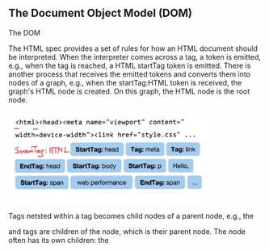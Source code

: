 ## The Document Object Model (DOM)
The DOM 

The HTML spec provides a set of rules for how an HTML document should be 
interpreted. When the interpreter comes across a tag, a token is emitted, e.g.,
when the <html> tag is reached, a HTML startTag token is emitted.  There is
another process that receives the emitted tokens and converts them
into nodes of a graph, e.g., when the startTag:HTML token is received, the
graph's HTML node is created.  On this graph, the HTML node is the root
node.

<img src="./images/characters-to-tokens.png" width="400">

Tags netsted within a tag becomes child nodes of a parent node, e.g., the
<head> and <body> tags are children of the <html> node, which is their
parent node.  The <head> node often has its own children: the <title> node,
the <meta> node, a <script> node, etc. Similarly, the <body> node has 
its own children: <div> nodes, <p> nodes, and so on, each of which often
have their own children as well.

<img src="./images/tokens-to-nodes.png" width="400">

The DOM is the fully-parsed representation of the HTML mark-up.  It reflects all relationships between
nodes, and the properties/attributes of each node, e.g., and <img> node has a src attribute, etc.

<img src="./images/nodes-to-DOM.png" width="400">

So, to recap:

<img src="./images/characters-tokens-nodes-DOM.png" width="200">

## CSS Recap
Select a tag by tag name:
```
p { ... }
```

Select a tag by its ID:
```
#footer { ... }
```

Select tags by their class:
```
.left-nav{ ... }
```

## document.GetElementById()
* Go to this page: https://developer.mozilla.org/en-US/docs/Web/API/Document/getElementById
* Open up JavaScript Console (cmd+alt+j)
* Get the HTML tag that has the ID attribute ID='content':  ```document.getElementById('content');```

If you want to look at what other IDs are on the page, click on the "Elements" tab in Developer Tools and
take a look, e.g., right at the top, you'll see there is 'main-header' and 'nav-access'.

```js
document.getElementById('nav-access');
```

If the ID exists on the page (i.e., in the `document` object), then the corresponding HTML tag (and its
contents) will be returned.  If the ID does not exist, a null will be returned.

If you want to store the return value in a variable:
```js
const navAccess = document.getElementById('nav-access');
```

## Similar Functions for Class and Tag Selectors
There is only one elment per page w/ a given ID, so getElementById() can return at most 1 HTML element.  However,
many HTML elements can share the same class or tag name, so the following functions can return many elements.  Thus,
we use "Elements" (plural) in their names instead of "Element" (singular).

```
document.getElementsByClassName('brand-color');
document.getElementsByTagName('p');
```

These functions look like they return lists, but the return objects are actually of object type `HTMLCollection`.

## Nodes, Elements, and Interfaces...
Remember: to get to the DOM, we start with an HTML text file that has HTML tags; the tags are tokenized and 
turned into nodes; the final product is the DOM.

### So what is a [Nn]ode anyway?
* a `Node` is like a class
  - actually, it's more like an interface
  - an interface is like a blueprint for designing classes: it lists all property and method names that a class should have
  - that is, an interface is one step further in the direction of abstraction
  - you implement an interface with a class; for a class to implement an interface, it must define all properties and methods 
  required by the interface
* a `node` is like an object (an instance of the Node class)

Say you go to google.com:
```js
  const body = document.body;
  body.baseURI
    "https://www.google.com/"
  body.nodeName
    "BODY"
  body.nodeType
    1
 ```
 
 ### Node Types
 What is nodeType 1?  The MDN documentation covers the node codes: 
 https://developer.mozilla.org/en-US/docs/Web/API/Node
 
 A node of nodeType 1 is an ELEMENT\_NODE, whereas a node of nodeType 2 is an
 ATTRIBUTE\_NODE.  There are 12 types of nodes (see docs for more details).
 
 ### Node Type Interfaces
 So, we know that `Node` is an Interface... Just like a (child) class can inherit properties and methods
 from another (parent) class, an interface can inherit from another interace.  So, for example, 
 there is the Element Interface, which inherits from the Node Interface.  A specific instance of an Element Node
 is an element class (e.g., class EL), instances of which are objects of that class (e.g., EL objects). ....
 
 https://developer.mozilla.org/en-US/docs/Web/API/Node
 https://developer.mozilla.org/en-US/docs/Web/API/Element
 https://developer.mozilla.org/en-US/docs/Web/API

### Classes and Interfaces in JavaScript
This got me all a bit flustered, so I began reading about classes, interfaces, and objects in JavaScript.  

A major takeaway
is to remember that the DOM is not JavaScript: it is its own thing, and JavaScript in the browser has a system of dealing with 
that thing.  So, independent of JavaScript, the DOM has DOM interaces, etc.

Another major theme is that, yes, you can technically use design patterns to implement traditional classes and interfaces
in JavaScript, but this is through a more-or-less brute force technique known as "Duck Typing."  OOP in JavaScript
is not traditional OOP; it implements a different approach to OOP called prototype-based OOP.  Since this can be alien to
developers from traditional OOP backgrounds, some syntactical sugar has been added in ES6 to make class and interface
implementation \*feel\* like traditional OOP (but it is still prototypical OOP underneath the hood)>

From an [MDN Page](https://developer.mozilla.org/en-US/docs/Web/JavaScript/Inheritance_and_the_prototype_chain):
> JavaScript is a bit confusing for developers experienced in class-based languages (like Java or C++), as it is dynamic and does not provide a class implementation per se (the class keyword is introduced in ES2015, but is syntactical sugar, JavaScript remains prototype-based).
>
> When it comes to inheritance, JavaScript only has one construct: objects. Each object has a private property which holds a link to another object called its prototype. That prototype object has a prototype of its own, and so on until an object is reached with null as its prototype. By definition, null has no prototype, and acts as the final link in this prototype chain.
>
> Nearly all objects in JavaScript are instances of Object which sits on the top of a prototype chain.
>
>While this confusion is often considered to be one of JavaScript's weaknesses, the prototypal inheritance model itself is, in fact, more powerful than the classic model. It is, for example, fairly trivial to build a classic model on top of a prototypal model.

From [another MDN page](https://developer.mozilla.org/en-US/docs/Web/JavaScript/Guide/Introduction):
> JavaScript and Java are similar in some ways but fundamentally different in some others. The JavaScript language resembles Java but does not have Java's static typing and strong type checking. JavaScript follows most Java expression syntax, naming conventions and basic control-flow constructs which was the reason why it was renamed from LiveScript to JavaScript.
>
> In contrast to Java's compile-time system of classes built by declarations, JavaScript supports a runtime system based on a small number of data types representing numeric, Boolean, and string values. JavaScript has a prototype-based object model instead of the more common class-based object model. The prototype-based model provides dynamic inheritance; that is, what is inherited can vary for individual objects. JavaScript also supports functions without any special declarative requirements. Functions can be properties of objects, executing as loosely typed methods.



* Wiki: [Prototype-Based Programming](https://en.wikipedia.org/wiki/Prototype-based_programming)
* MDN: [Inheritance and the Prototype Chain](https://developer.mozilla.org/en-US/docs/Web/JavaScript/Inheritance_and_the_prototype_chain)
* [JavaScript Interfaces](https://www.webreflection.co.uk/blog/2016/03/23/javascript-interfaces)
* [What's the difference between "declare class" and "interface" in typescript](https://stackoverflow.com/questions/14345485/whats-the-difference-between-declare-class-and-interface-in-typescript)
* [Does JavaScript have the Interface Type such as Java's Interface](https://stackoverflow.com/questions/3710275/does-javascript-have-the-interface-type-such-as-javas-interface)
* Wiki: [Duck Typing](https://en.wikipedia.org/wiki/Duck_typing)
* MDN: [JavaScript Introduction](https://developer.mozilla.org/en-US/docs/Web/JavaScript/Guide/Introduction)


## More on the DOM and Nodes, Etc
I think this particular lesson really requires a little extra reading on the DOM.  It goes over things a little too
quickly to really get a strong feel for what's going on.

Luckily, MDN has a tutorial: [Introduction to the DOM](https://developer.mozilla.org/en-US/docs/Web/API/Document_Object_Model/Introduction)

> The DOM is not a programming language, but without it, the JavaScript language wouldn't have any model or notion of web pages, HTML documents, XML documents, and their component parts (e.g. elements). Every element in a document—the document as a whole, the head, tables within the document, table headers, text within the table cells—is part of the document object model for that document, so they can all be accessed and manipulated using the DOM and a scripting language like JavaScript.

Here's another gem:
> In the beginning, JavaScript and the DOM were tightly intertwined, but eventually, they evolved into separate entities. The page content is stored in the DOM and may be accessed and manipulated via JavaScript, so that we may write this approximative equation:
>
> API (HTML or XML page) = DOM + JS (scripting language)

This separation was intentional: JS can be swapped out, e.g., with Python:
```python
# Python DOM example
import xml.dom.minidom as m
doc = m.parse("C:\\Projects\\Py\\chap1.xml");
doc.nodeName # DOM property of document object;
p_list = doc.getElementsByTagName("para");
```

<><><><><><><><><><><>
Continue reading this DOM tutorial when you come back!
[Introduction to the DOM](https://developer.mozilla.org/en-US/docs/Web/API/Document_Object_Model/Introduction)

-----------------------------

## Some Misc
I got into reading some extraneous material on the MDN website.  This stuff is not exactly related to the current
lesson notes (but not "not related" either).

From MDN ([Grammar and Types](https://developer.mozilla.org/en-US/docs/Web/JavaScript/Guide/Grammar_and_types)):
* "JavaScript borrows most of its syntax from Java, but is also influenced by Awk, Perl and Python."
* Scopes: global, function, and block
  - global scope: accessible from anywhere (unless var name is overridden inside function or block)
  - function scope: accessible inside function and its descendants
  - block scope: accessible inside block {}, e.g., only inside a while loop
    * NOTE: block scope is only defined and implemented in ECMAScript2015 and after
* On declaring vars:
  - You can choose to not use "let" or "var", but it is not advised b/c it provides little control (e.g., if x is an important global var, but is then declared w/o "let" or "var" inside a function, then JavaScript thinks you want to overwrite the global var, which is not likely what you want to do).
  - "With the keyword var. For example, var x = 42. This syntax can be used to declare both local and global variables."
  - "With the keyword let. For example, let y = 13. This syntax can be used to declare a block-scope local variable." This means that if you declare a var inside something like a loop or if-statement (a block), then it is not defined outside that block.  This gives you more control, e.g., the variable cannot be accidentally or incorrectly used outside the block.
* Reminder: beware variable hoisting
* Reminder: function declarations also get hoisted; function expressions do not
* str2num: parseInt('1.23'); parseFloat('1.23'); +'1.23' (unary operator)
* Extra Comma (makes diffs easier to read): [1,2,3,]  
* RegExp Literals are a thing, e.g.: var re = /ab+c/;  
  - want to look into this more!!!!!
* String Templates (like string.format(var=val) in Python:  var name='Kevin'; console.log(`My name is ${name}`)

From MDN's [Control Flow and Error Handling](https://developer.mozilla.org/en-US/docs/Web/JavaScript/Guide/Control_flow_and_error_handling) tutorial:
* Exception Handling Statements:
  - [throw statement](https://developer.mozilla.org/en-US/docs/Web/JavaScript/Guide/Control_flow_and_error_handling#throw_statement)
    * e.g., `if (<expression>) { throw 'fUp'; }`
  - [try...catch statement](https://developer.mozilla.org/en-US/docs/Web/JavaScript/Guide/Control_flow_and_error_handling#try...catch_statement)
    * this is just like try/except from Python (even has a finally block)

I really should continue to go through these MDN JavaScript tutorials.


